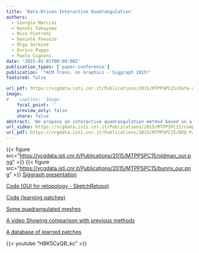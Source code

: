 ```yaml
---
title: 'Data-Driven Interactive Quadrangulation'
authors:
  - Giorgio Marcias
  - Kenshi Takayama
  - Nico Pietroni
  - Daniele Panozzo
  - Olga Sorkine
  - Enrico Puppo
  - Paolo Cignoni
date: '2015-01-01T00:00:00Z'
publication_types: ['paper-conference']
publication: '*ACM Trans. on Graphics - Siggraph 2015*'
featured: false

url_pdf: https://vcgdata.isti.cnr.it/Publications/2015/MTPPSPC15/data-driven_interactive_quadrangulation_paper.pdf
image:
#    caption: 'Image'
    focal_point: ''
    preview_only: false
    share: false
abstract: 'We propose an interactive quadrangulation method based on a large collection of patterns that are learned from models manually designed by artists. The patterns are distilled into compact quadrangulation rules and stored in a database. At run-time, the user draws strokes to define patches and desired edge flows, and the system queries the database to extract fitting patterns to tessellate the sketches'' interiors. The quadrangulation patterns are general and can be applied to tessellate large regions while controlling the positions of the singularities and the edge flow. We demonstrate the effectiveness of our algorithm through a series of live retopology sessions and an informal user study with three professional artists.              Siggraph presentation                 Code (GUI for retopology - SketchRetopo)            Code (learning patches)            Some quadrangulated meshes            A video Showing comparison with previous methods            A database of learned patches'
url_video: https://vcgdata.isti.cnr.it/Publications/2015/MTPPSPC15/comparison.mp4
url_pdf: https://vcgdata.isti.cnr.it/Publications/2015/MTPPSPC15/DDQ-Paper.pdf
---
```

{{< figure src="https://vcgdata.isti.cnr.it/Publications/2015/MTPPSPC15/oldman_our.png" >}}
{{< figure src="https://vcgdata.isti.cnr.it/Publications/2015/MTPPSPC15/bunny_our.png" >}}
[ Siggraph presentation ](https://vcgdata.isti.cnr.it/Publicstions/2015/MTPPSPC15/DDIQ.key.zip)

[ Code (GUI for retopology - SketchRetopo) ](http://igl.ethz.ch/projects/sketch-retopo/sketch-retopo-license.html)

[ Code (learning patches) ](https://vcgdata.isti.cnr.it/Publicstions/2015/MTPPSPC15/DDIQ_code.zip)

[ Some quadrangulated meshes ](https://vcgdata.isti.cnr.it/Publicstions/2015/MTPPSPC15/data_driven_interactive_quad.zip)

[ A video Showing comparison with previous methods ](https://vcgdata.isti.cnr.it/Publicstions/2015/MTPPSPC15/comparison.mp4)

[ A database of learned patches ](https://vcgdata.isti.cnr.it/Publicstions/2015/MTPPSPC15/patches_40_convex_12_concave_7_edges_max8convexcorners.db.zip)

{{< youtube "H8K5CyQB_kc" >}}
